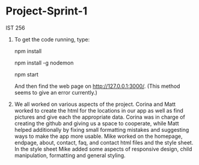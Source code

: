 # Project-Sprint-1
IST 256

1. To get the code running, type:

   npm install

   npm install -g nodemon

   npm start

   And then find the web page on http://127.0.0.1:3000/. (This method seems to give an error currently.)

2. We all worked on various aspects of the project. Corina and Matt worked to create the html for the locations in our app as well as find pictures and give each the appropriate data. Corina was in charge of creating the github and giving us a space to cooperate, while Matt helped additionally by fixing small formatting mistakes and suggesting ways to make the app more usable. Mike worked on the homepage, endpage, about, contact, faq, and contact html files and the style sheet. In the style sheet Mike added some aspects of responsive design, child manipulation, formatting and general styling.
